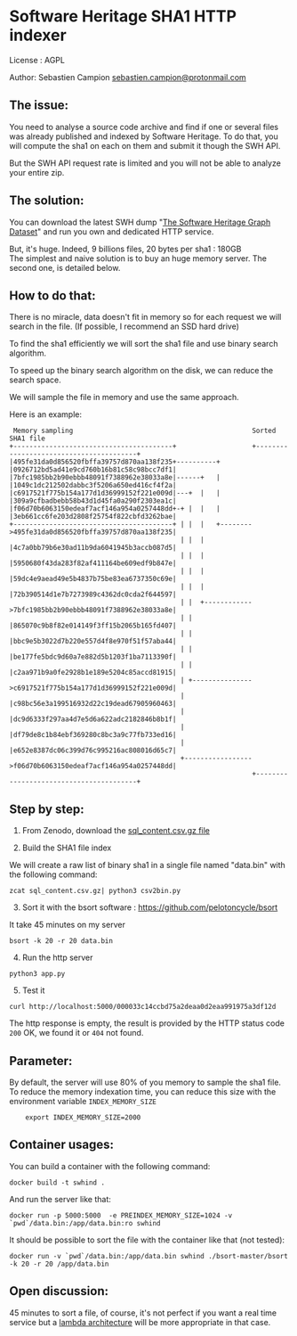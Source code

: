 Software Heritage SHA1 HTTP indexer
===================================

License : AGPL 

Author: Sebastien Campion sebastien.campion@protonmail.com

The issue:
----------

You need to analyse a source code archive and find if one or several files was already published and indexed by 
Software Heritage. To do that, you will compute the sha1 on each on them and submit it though the SWH API. 

But the SWH API request rate is limited and you will not be able to analyze your entire zip.


The solution:
-------------

You can download the latest SWH dump "[The Software Heritage Graph Dataset](https://zenodo.org/record/2583978)"
and run you own and dedicated HTTP service.

But, it's huge. Indeed, 9 billions files, 20 bytes per sha1 : 180GB  
The simplest and naive solution is to buy an huge memory server. 
The second one, is detailed below.

How to do that: 
---------------

There is no miracle, data doesn't fit in memory so for each request we will search in the file. 
(If possible, I recommend an SSD hard drive)

To find the sha1 efficiently we will sort the sha1 file and use binary search algorithm.

To speed up the binary search algorithm on the disk, we can reduce the search space.

We will sample the file in memory and use the same approach. 


Here is an example: 
```
 Memory sampling                                             Sorted SHA1 file
+----------------------------------------+                   +----------------------------------------+
|495fe31da0d856520fbffa39757d870aa138f235+----------+        |0926712bd5ad41e9cd760b16b81c58c98bcc7df1|
|7bfc1985bb2b90ebbb48091f7388962e38033a8e|------+   |        |1049c1dc212502dabbc3f5206a650ed416cf4f2a|
|c6917521f775b154a177d1d36999152f221e009d|---+  |   |        |309a9cfbadbebb58b43d1d45fa0a290f2303ea1c|
|f06d70b6063150edeaf7acf146a954a0257448dd+-+ |  |   |        |3eb661cc6fe203d2808f25754f822cbfd3262bae|
+----------------------------------------+ | |  |   +-------->495fe31da0d856520fbffa39757d870aa138f235|
                                           | |  |            |4c7a0bb79b6e30ad11b9da6041945b3accb087d5|
                                           | |  |            |5950680f43da283f82af411164be609edf9b847e|
                                           | |  |            |59dc4e9aead49e5b4837b75be83ea6737350c69e|
                                           | |  |            |72b390514d1e7b7273989c4362dc0cda2f644597|
                                           | |  +------------>7bfc1985bb2b90ebbb48091f7388962e38033a8e|
                                           | |               |865070c9b8f82e014149f3ff15b2065b165fd407|
                                           | |               |bbc9e5b3022d7b220e557d4f8e970f51f57aba44|
                                           | |               |be177fe5bdc9d60a7e882d5b1203f1ba7113390f|
                                           | |               |c2aa971b9a0fe2928b1e189e5204c85accd81915|
                                           | +--------------->c6917521f775b154a177d1d36999152f221e009d|
                                           |                 |c98bc56e3a199516932d22c19dead67905960463|
                                           |                 |dc9d6333f297aa4d7e5d6a622adc2182846b8b1f|
                                           |                 |df79de8c1b84ebf369280c8bc3a9c77fb733ed16|
                                           |                 |e652e8387dc06c399d76c995216ac808016d65c7|
                                           +----------------->f06d70b6063150edeaf7acf146a954a0257448dd|
                                                             +----------------------------------------+
```


Step by step: 
-------------


1. From Zenodo, download the [sql_content.csv.gz file](https://zenodo.org/record/2583978/files/sql_content.csv.gz?download=1)

2. Build the SHA1 file index

We will create a raw list of binary sha1 in a single file named "data.bin" with the following command:

```
zcat sql_content.csv.gz| python3 csv2bin.py
```

3. Sort it with the bsort software : https://github.com/pelotoncycle/bsort

It take 45 minutes on my server
```
bsort -k 20 -r 20 data.bin
```

4. Run the http server 
```
python3 app.py
```

5. Test it
```
curl http://localhost:5000/000033c14ccbd75a2deaa0d2eaa991975a3df12d
```

The http response is empty, the result is provided by the HTTP status code `200` OK, we found it or `404` not found.


Parameter: 
----------

By default, the server will use 80% of you memory to sample the sha1 file.
To reduce the memory indexation time, you can reduce this size with the environment variable `INDEX_MEMORY_SIZE`  
```
    export INDEX_MEMORY_SIZE=2000
```


Container usages:
-----------------

You can build a container with the following command: 
```
docker build -t swhind . 
```


And run the server like that:
```
docker run -p 5000:5000  -e PREINDEX_MEMORY_SIZE=1024 -v `pwd`/data.bin:/app/data.bin:ro swhind
```

It should be possible to sort the file with the container like that (not tested):
```
docker run -v `pwd`/data.bin:/app/data.bin swhind ./bsort-master/bsort -k 20 -r 20 /app/data.bin
```


Open discussion: 
----------------
45 minutes to sort a file, of course, it's not perfect if you want a real time service but a [lambda architecture](https://en.wikipedia.org/wiki/Lambda_architecture) will 
be more appropriate in that case.
